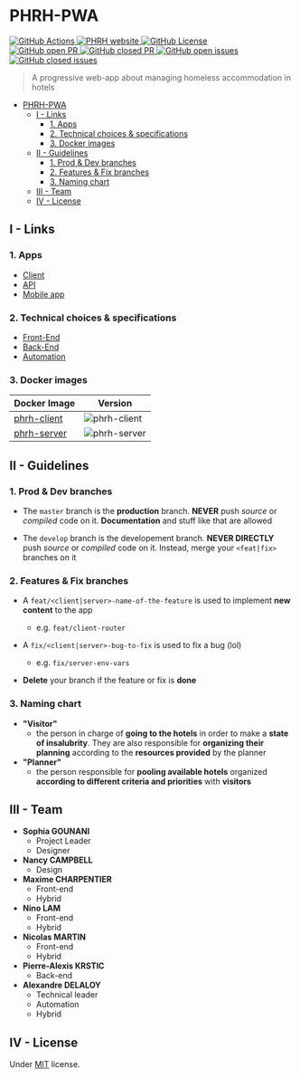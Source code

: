 # PHRH-PWA

<p>
  <a href="https://github.com/blyndusk/PHRH-PWA/actions" target="_blank">
    <img src="https://github.com/blyndusk/PHRH-PWA/workflows/Main%20Workflow/badge.svg?branch=master" alt="GitHub Actions"/>
  </a>
  <a href="http://35.180.28.237:8080/" target="_blank">
    <img src="https://img.shields.io/website?url=http%3A%2F%2Fhttp://35.180.28.237%3A3000%2F" alt="PHRH website"/>
  </a>
  
  <a href="https://github.com/blyndusk/PHRH-PWA/blob/master/LICENSE" target="_blank">
    <img src="https://img.shields.io/github/license/blyndusk/PHRH-PWA" alt="GitHub License"/>
  </a>

  <br/>
   <a href="https://github.com/blyndusk/PHRH-PWA/pulls?q=is%3Aopen+is%3Apr" target="_blank">
    <img src="https://img.shields.io/github/issues-pr-raw/blyndusk/PHRH-PWA" alt="GitHub open PR"/>
  </a>
  <a href="https://github.com/blyndusk/PHRH-PWA/pulls?q=is%3Apr+is%3Aclosed" target="_blank">
    <img src="https://img.shields.io/github/issues-pr-closed-raw/blyndusk/PHRH-PWA" alt="GitHub closed PR"/>
  </a>
  <a href="https://github.com/blyndusk/PHRH-PWA/issues?q=is%3Aopen+is%3Aissue" target="_blank">
    <img src="https://img.shields.io/github/issues-raw/blyndusk/PHRH-PWA" alt="GitHub open issues"/>
  </a>
  <a href="https://github.com/blyndusk/PHRH-PWA/issues?q=is%3Aissue+is%3Aclosed" target="_blank">
    <img src="https://img.shields.io/github/issues-closed-raw/blyndusk/PHRH-PWA" alt="GitHub closed issues"/>
  </a>
 
</p>


> A progressive web-app about managing homeless accommodation in hotels

- [PHRH-PWA](#phrh-pwa)
  - [I - Links](#i---links)
    - [1. Apps](#1-apps)
    - [2. Technical choices & specifications](#2-technical-choices--specifications)
    - [3. Docker images](#3-docker-images)
  - [II - Guidelines](#ii---guidelines)
    - [1. Prod & Dev branches](#1-prod--dev-branches)
    - [2. Features & Fix branches](#2-features--fix-branches)
    - [3. Naming chart](#3-naming-chart)
  - [III - Team](#iii---team)
  - [IV - License](#iv---license)

## I - Links

### 1. Apps

- [Client](http://35.180.28.237:3000)
- [API](http://35.180.28.237:3001)
- [Mobile app](https://github.com/blyndusk/PHRH-PWA-mobile)

### 2. Technical choices & specifications

- [Front-End](./client/README.md)
- [Back-End](./server/README.md)
- [Automation](./automation/README.md)


### 3. Docker images


| Docker Image | Version |
| ------------ | ------- |
| [phrh-client](https://hub.docker.com/repository/docker/blyndusk/phrh-client) | ![phrh-client](https://img.shields.io/docker/v/blyndusk/phrh-client) |
| [phrh-server](https://hub.docker.com/repository/docker/blyndusk/phrh-server) | ![phrh-server](https://img.shields.io/docker/v/blyndusk/phrh-server) |


## II - Guidelines

### 1. Prod & Dev branches

- The `master` branch is the **production** branch. **NEVER** push *source* or *compiled* code on it. **Documentation** and stuff like that are allowed

- The `develop` branch is the developement branch. **NEVER DIRECTLY** push *source* or *compiled* code on it. Instead, merge your `<feat|fix>` branches on it

### 2. Features & Fix branches

- A `feat/<client|server>-name-of-the-feature` is used to implement **new content** to the app
  - e.g. `feat/client-router`

- A `fix/<client|server>-bug-to-fix` is used to fix a bug (lol)
  - e.g. `fix/server-env-vars`

- **Delete** your branch if the feature or fix is **done**

### 3. Naming chart

- **"Visitor"** 
  - the person in charge of **going to the hotels** in order to make a **state of insalubrity**. They are also responsible for **organizing their planning** according to the **resources provided** by the planner
- **"Planner"** 
  - the person responsible for **pooling available hotels** organized **according to different criteria and priorities** with **visitors**


## III - Team

- **Sophia GOUNANI**
  - Project Leader
  - Designer
- **Nancy CAMPBELL**
  - Design
- **Maxime CHARPENTIER**
  - Front-end
  - Hybrid
- **Nino LAM**
  - Front-end
  - Hybrid
- **Nicolas MARTIN**
  - Front-end
  - Hybrid
- **Pierre-Alexis KRSTIC**
  - Back-end
- **Alexandre DELALOY**
  - Technical leader
  - Automation
  - Hybrid


## IV - License

Under [MIT](https://github.com/blyndusk/PHRH-PWA/blob/master/LICENSE) license.
